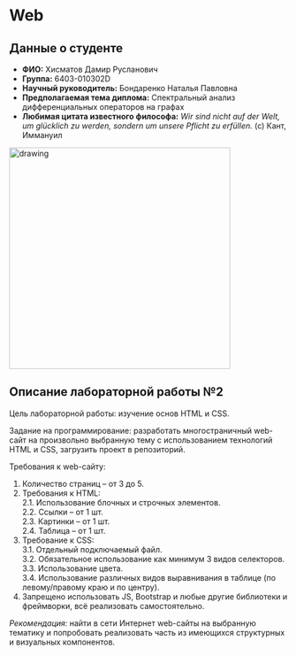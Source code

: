 # Web
## Данные о студенте
- **ФИО:** Хисматов Дамир Русланович
- **Группа:** 6403-010302D
- **Научный руководитель:** Бондаренко Наталья Павловна
- **Предполагаемая тема диплома:** Спектральный анализ дифференциальных операторов на графах
- **Любимая цитата известного философа:** *Wir sind nicht auf der Welt, um glücklich zu werden, sondern um unsere Pflicht zu erfüllen.* (c) Кант, Иммануил

<img src="https://is1-ssl.mzstatic.com/image/thumb/Music221/v4/2c/93/c6/2c93c6aa-6594-06c0-db10-530c867639f6/5063501049119_cover.jpg/1200x1200bf-60.jpg" alt="drawing" style="width:400px;"/>

## Описание лабораторной работы №2
Цель лабораторной работы: изучение основ HTML и CSS.

Задание на программирование: разработать многостраничный web-сайт на произвольно выбранную тему с использованием технологий HTML и CSS, загрузить проект в репозиторий.

Требования к web-сайту:
 1.	Количество страниц – от 3 до 5.
 2.	Требования к HTML:  
  2.1. Использование блочных и строчных элементов.  
  2.2.	Ссылки – от 1 шт.  
  2.3.	Картинки – от 1 шт.  
  2.4.	Таблица – от 1 шт.  
3.	Требование к CSS:  
  3.1.	Отдельный подключаемый файл.  
  3.2.	Обязательное использование как минимум 3 видов селекторов.  
  3.3.	Использование цвета.  
  3.4.	Использование различных видов выравнивания в таблице (по левому/правому краю и по центру).  
4.	Запрещено использовать JS, Bootstrap и любые другие библиотеки и фреймворки, всё реализовать самостоятельно.

*Рекомендация:* найти в сети Интернет web-сайты на выбранную тематику и попробовать реализовать часть из имеющихся структурных и визуальных компонентов.
